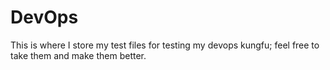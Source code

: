 # DevOps

This is where I store my test files for testing my devops kungfu; feel free to take them and make them better.